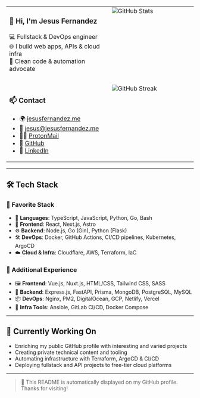 <div align="center">

<table>
<tr>
  <!-- LEFT: Profile summary -->
  <td rowspan="2" valign="top" width="300">

  <h3>👋 Hi, I'm <strong>Jesus Fernandez</strong></h3>

  💻 Fullstack & DevOps engineer  
  🌐 I build web apps, APIs & cloud infra  
  🚀 Clean code & automation advocate

  <br/>

  ### 📫 Contact

  - 🌍 [jesusfernandez.me](https://jesusfernandez.me)  
  - 📧 [jesus@jesusfernandez.me](mailto:jesus@jesusfernandez.me)  
  - 🕵️‍♂️ [ProtonMail](mailto:jesusfernandezz@proton.me)  
  - 🐙 [GitHub](https://github.com/jesusfernxndez)  
  - 💼 [LinkedIn](https://www.linkedin.com/in/jesus-fernandez-48a916198)

  </td>

  <!-- RIGHT TOP: GitHub Stats -->
  <td valign="top" width="400">
    <img src="https://github-readme-stats.vercel.app/api?username=jesusfernxndez&show_icons=true&theme=radical&hide_title=false&count_private=true&hide_border=false&border_radius=10" alt="GitHub Stats" />
  </td>
</tr>
<tr>
  <!-- RIGHT BOTTOM: GitHub Streak -->
  <td valign="top" width="400">
    <img src="https://streak-stats.demolab.com/?user=jesusfernxndez&theme=radical&hide_border=false&border_radius=10" alt="GitHub Streak" />
  </td>
</tr>
</table>

</div>

---

## 🛠️ Tech Stack

### 💖 Favorite Stack

- 🧠 **Languages**: TypeScript, JavaScript, Python, Go, Bash
- 🎨 **Frontend**: React, Next.js, Astro
- ⚙️ **Backend**: Node.js, Go (Gin), Python (Flask)
- 🛠️ **DevOps**: Docker, GitHub Actions, CI/CD pipelines, Kubernetes, ArgoCD
- ☁️ **Cloud & Infra**: Cloudflare, AWS, Terraform, IaC

### 🧰 Additional Experience

- 🖼️ **Frontend**: Vue.js, Nuxt.js, HTML/CSS, Tailwind CSS, SASS
- 🧩 **Backend**: Express.js, FastAPI, Prisma, MongoDB, PostgreSQL, MySQL
- 📦 **DevOps**: Nginx, PM2, DigitalOcean, GCP, Netlify, Vercel
- 🧪 **Infra Tools**: Ansible, GitLab CI/CD, Docker Compose

---

## 🚀 Currently Working On

- Enriching my public GitHub profile with interesting and varied projects
- Creating private technical content and tooling
- Automating infrastructure with Terraform, ArgoCD & CI/CD
- Deploying fullstack and API projects to free-tier cloud platforms

---

> 📌 This README is automatically displayed on my GitHub profile. Thanks for visiting!

